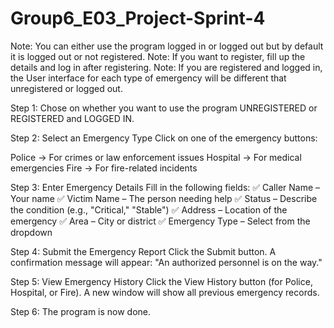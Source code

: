 # Group6_E03_Project-Sprint-4


Note: You can either use the program logged in or logged out but by default it is logged out or not registered.
Note: If you want to register, fill up the details and log in after registering.
Note: If you are registered and logged in, the User interface for each type of emergency will be different that unregistered or logged out.

Step 1:
  Chose on whether you want to use the program UNREGISTERED or REGISTERED and LOGGED IN.

Step 2: Select an Emergency Type
  Click on one of the emergency buttons:

  Police → For crimes or law enforcement issues
  Hospital → For medical emergencies
  Fire → For fire-related incidents
  
Step 3: Enter Emergency Details
  Fill in the following fields:
  ✅ Caller Name – Your name
  ✅ Victim Name – The person needing help
  ✅ Status – Describe the condition (e.g., "Critical," "Stable")
  ✅ Address – Location of the emergency
  ✅ Area – City or district
  ✅ Emergency Type – Select from the dropdown

Step 4: Submit the Emergency Report
  Click the Submit button.
  A confirmation message will appear:
  "An authorized personnel is on the way."

Step 5: View Emergency History
  Click the View History button (for Police, Hospital, or Fire).
  A new window will show all previous emergency records.

Step 6:
  The program is now done.
